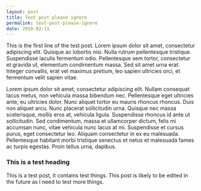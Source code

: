 ```yaml
---
layout: post
title: Test post please ignore
permalink: test-post-please-ignore
date: 2018-02-11
---
```


This is the first line of the test post.
Lorem ipsum dolor sit amet, consectetur adipiscing elit. Quisque ac lobortis nisi. Nulla rutrum pellentesque tristique. Suspendisse iaculis fermentum odio. Pellentesque sem tortor, consectetur et gravida ut, elementum condimentum massa. Sed sit amet urna erat. Integer convallis, erat vel maximus pretium, leo sapien ultricies orci, et fermentum velit sapien vitae.

Lorem ipsum dolor sit amet, consectetur adipiscing elit. Nullam consequat lacus metus, non vehicula massa bibendum nec. Pellentesque eget ultricies ante, eu ultricies dolor. Nunc aliquet tortor eu mauris rhoncus rhoncus. Duis non aliquet arcu. Nunc placerat sollicitudin urna. Quisque nec massa scelerisque, mollis eros at, vehicula ligula. Suspendisse rhoncus id ante ut sollicitudin. Sed condimentum, massa et ullamcorper dictum, felis mi accumsan nunc, vitae vehicula nunc lacus at mi. Suspendisse et cursus purus, eget consectetur leo. Aliquam consectetur in ex eu malesuada. Pellentesque habitant morbi tristique senectus et netus et malesuada fames ac turpis egestas. Proin tellus urna, dapibus.

### This is a test heading
This is a test post, it contains test things.
This post is likely to be edited in the future as I need to test more things.
